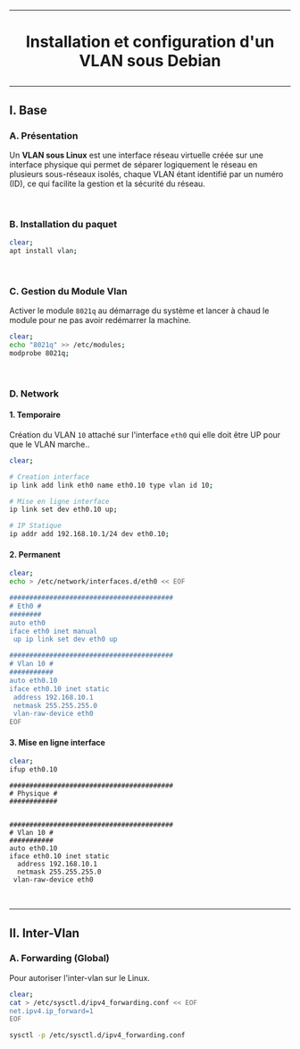 --------------------------------------------------------------------------------
# <p align='center'> Installation et configuration d'un VLAN sous Debian </p>
--------------------------------------------------------------------------------
## I. Base
### A. Présentation
Un **VLAN sous Linux** est une interface réseau virtuelle créée sur une interface physique qui permet de séparer logiquement le réseau en plusieurs sous-réseaux isolés, chaque VLAN étant identifié par un numéro (ID), ce qui facilite la gestion et la sécurité du réseau.

<br />

### B. Installation du paquet
```bash
clear;
apt install vlan;
```

<br />

### C. Gestion du Module Vlan
Activer le module `8021q` au démarrage du système et lancer à chaud le module pour ne pas avoir redémarrer la machine.
```bash
clear;
echo "8021q" >> /etc/modules;
modprobe 8021q;
```

<br />

### D. Network
#### 1. Temporaire
Création du VLAN `10` attaché sur l'interface `eth0` qui elle doit être UP pour que le VLAN marche..
```bash
clear;

# Creation interface
ip link add link eth0 name eth0.10 type vlan id 10;

# Mise en ligne interface
ip link set dev eth0.10 up;

# IP Statique
ip addr add 192.168.10.1/24 dev eth0.10;
```

#### 2. Permanent
```bash
clear;
echo > /etc/network/interfaces.d/eth0 << EOF

#########################################
# Eth0 #
########
auto eth0
iface eth0 inet manual
 up ip link set dev eth0 up

#########################################
# Vlan 10 #
###########
auto eth0.10
iface eth0.10 inet static
 address 192.168.10.1
 netmask 255.255.255.0
 vlan-raw-device eth0
EOF
```

#### 3. Mise en ligne interface
```bash
clear;
ifup eth0.10
```

```
#########################################
# Physique #
############


#########################################
# Vlan 10 #
###########
auto eth0.10
iface eth0.10 inet static
  address 192.168.10.1
  netmask 255.255.255.0
 vlan-raw-device eth0
```

<br />

--------------------------------------------------------------------------------
## II. Inter-Vlan
### A. Forwarding (Global)
Pour autoriser l'inter-vlan sur le Linux.
```bash
clear;
cat > /etc/sysctl.d/ipv4_forwarding.conf << EOF
net.ipv4.ip_forward=1
EOF

sysctl -p /etc/sysctl.d/ipv4_forwarding.conf
```
